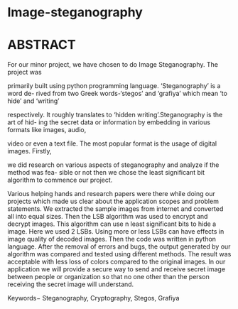 # Image-steganography

# ABSTRACT

For our minor project, we have chosen to do Image Steganography. The project was

primarily built using python programming language. ‘Steganography’ is a word de-
rived from two Greek words-‘stegos’ and ‘grafiya’ which mean ‘to hide’ and ‘writing’

respectively. It roughly translates to ‘hidden writing’.Steganography is the art of hid-
ing the secret data or information by embedding in various formats like images, audio,

video or even a text file. The most popular format is the usage of digital images. Firstly,

we did research on various aspects of steganography and analyze if the method was fea-
sible or not then we chose the least significant bit algorithm to commence our project.

Various helping hands and research papers were there while doing our projects which
made us clear about the application scopes and problem statements. We extracted the
sample images from internet and converted all into equal sizes. Then the LSB algorithm
was used to encrypt and decrypt images. This algorithm can use n least significant bits
to hide a image. Here we used 2 LSBs. Using more or less LSBs can have effects in
image quality of decoded images. Then the code was written in python language. After
the removal of errors and bugs, the output generated by our algorithm was compared
and tested using different methods. The result was acceptable with less loss of colors
compared to the original images. In our application we will provide a secure way to
send and receive secret image between people or organization so that no one other than
the person receiving the secret image will understand.

Keywords− Steganography, Cryptography, Stegos, Grafiya
